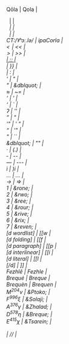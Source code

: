 Q&#x14d;la | Qola | <br>
</link>&nbsp;<high-lulani> | </link> <high-lulani> | <br>
</high-lulani>&nbsp;<em> | </high-lulani> <em> | <br>
</high-lulani>&nbsp;<small-caps> | </high-lulani> <small-caps> | <br>
<ipa>CT:/&#x2c8;&#x1c2;&#x2b0;&#x254;&#x2d0;.l&#x259;/</ipa> | ipaCorla | <br>
&lt;&#x200a; | << | <br>
&#x200a;&gt; | >> | <br>
<a href=" | {{ | <br>
"> | :: | <br>
</a> | }} | <br>
</link><link> | </link>:<link> | <br>
' | &quot; | <br>
" | &dblquot; | <br>
&#x2248; | ~= | <br>
&rsquo; | ' | <br>
&lsquo; | ` | <br>
&#x294; | '' | <br>
&rdquo; | " | <br>
'" | ' " | <br>
&ldquo; | '" | <br>
&quot; | `` | <br>
&dblquot; | "" | <br>
&middot; | (.) | <br>
&dash; | -- | <br>
&mdash; | --- | <br>
&igrave; | )i | <br>
&hellip; | ... | <br>
&rarr; | => | <br>
<overline>1</overline> | &rone; | <br>
<overline>2</overline> | &rwo; | <br>
<overline>3</overline> | &ree; | <br>
<overline>4</overline> | &rour; | <br>
<overline>5</overline> | &rive; | <br>
<overline>6</overline> | &rix; | <br>
<overline>7</overline> | &reven; | <br>
[d wordlist] | [[w | <br>
[d folding] | [[f | <br>
[d paragraph] | [[p | <br>
[d interlinear] | [[i | <br>
[d literal] | [[l | <br>
[/d] | ]] | <br>
Fezhl&ecirc; | Fezhle | <br>
Brequ&eacute; | Breque | <br>
Brequ&egrave;n | Brequen | <br>
M<sup>204</sup>&nu; | &Ptoko; | <br>
F<sup>996</sup>&xi; | &Solaji; | <br>
A<sup>376</sup>&gamma; | &Zhalad; | <br>
D<sup>578</sup>&eta; | &Breque; | <br>
E<sup>415</sup>&chi; | &Tsarein; | <br>
<br> |  //  | <br>




